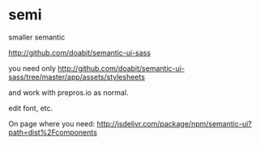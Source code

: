 # semi
smaller semantic 

http://github.com/doabit/semantic-ui-sass

you need only 
http://github.com/doabit/semantic-ui-sass/tree/master/app/assets/stylesheets

and work with prepros.io as normal.

edit font, etc.

On page where you need:
http://jsdelivr.com/package/npm/semantic-ui?path=dist%2Fcomponents
